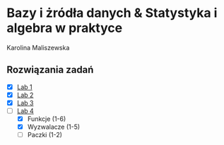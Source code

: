 # Bazy i żródła danych & Statystyka i algebra w praktyce 
Karolina Maliszewska 
## Rozwiązania zadań
- [x] [Lab 1](Lab1)
- [x] [Lab 2](Lab2)
- [x] [Lab 3](Lab3)
- [ ] [Lab 4](Lab4)
     - [x] Funkcje (1-6)
     - [x] Wyzwalacze (1-5)
     - [ ] Paczki (1-2) 
